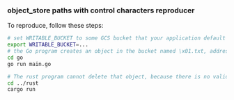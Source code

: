 ### object_store paths with control characters reproducer

To reproduce, follow these steps:

```bash
# set WRITABLE_BUCKET to some GCS bucket that your application default credentials have write access to
export WRITABLE_BUCKET=...
# the Go program creates an object in the bucket named \x01.txt, addressable at https://storage.cloud.google.com/$WRITABLE_BUCKET/%01.txt
cd go
go run main.go 

# The rust program cannot delete that object, because there is no valid Path object that can address it:
cd ../rust
cargo run 
```
